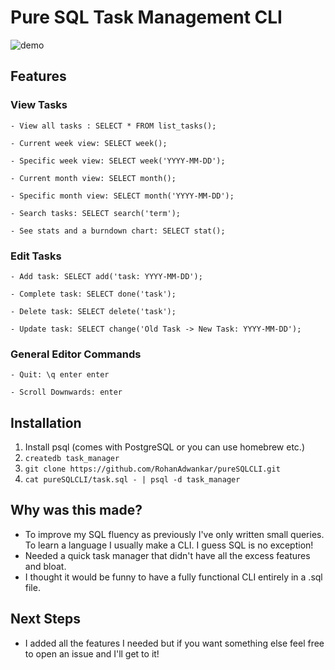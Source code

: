 # Pure SQL Task Management CLI
![demo](https://github.com/user-attachments/assets/9c26e287-9a56-4498-952b-9090ad26e995)
## Features
### View Tasks
    - View all tasks : SELECT * FROM list_tasks();

    - Current week view: SELECT week();

    - Specific week view: SELECT week('YYYY-MM-DD');

    - Current month view: SELECT month();

    - Specific month view: SELECT month('YYYY-MM-DD');

    - Search tasks: SELECT search('term');

    - See stats and a burndown chart: SELECT stat();

### Edit Tasks
    - Add task: SELECT add('task: YYYY-MM-DD');

    - Complete task: SELECT done('task');

    - Delete task: SELECT delete('task');

    - Update task: SELECT change('Old Task -> New Task: YYYY-MM-DD');

### General Editor Commands
    - Quit: \q enter enter  

    - Scroll Downwards: enter                                         

## Installation
1. Install psql (comes with PostgreSQL or you can use homebrew etc.)
2. ```createdb task_manager```
3. ```git clone https://github.com/RohanAdwankar/pureSQLCLI.git```
4. ```cat pureSQLCLI/task.sql - | psql -d task_manager```

## Why was this made?
- To improve my SQL fluency as previously I've only written small queries. To learn a language I usually make a CLI. I guess SQL is no exception!
- Needed a quick task manager that didn't have all the excess features and bloat.
- I thought it would be funny to have a fully functional CLI entirely in a .sql file.

## Next Steps
- I added all the features I needed but if you want something else feel free to open an issue and I'll get to it!
